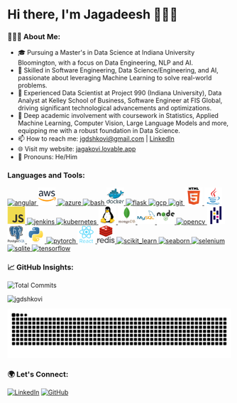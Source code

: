 # Hi there, I'm Jagadeesh 👨🏻‍💻

<!--
**jgdshkovi/jgdshkovi** is a ✨ _special_ ✨ repository because its `README.md` (this file) appears on your GitHub profile.

Here are some ideas to get you started:

- 🔭 I’m currently working on ...
- 🌱 I’m currently learning ...
- 👯 I’m looking to collaborate on ...
- 🤔 I’m looking for help with ...
- 💬 Ask me about ...
- 📫 How to reach me: ...
- 😄 Pronouns: ...
- ⚡ Fun fact: ...
-->

### 👨🏻‍🎓 About Me:

<!-- <img src="https://github.com/akarshijain/akarshijain/blob/main/bitmoji.png" align="right" alt="Bitmoji Image" width="130" height="200" style="border-radius: 10%; box-shadow: 0 4px 8px rgba(0,0,0,0.1);"> -->

- 🎓 Pursuing a Master's in Data Science at Indiana University Bloomington, with a focus on Data Engineering, NLP and AI.
- 🚀 Skilled in Software Engineering, Data Science/Engineering, and AI, passionate about leveraging Machine Learning to solve real-world problems.
- 💼 Experienced Data Scientist at Project 990 (Indiana University), Data Analyst at Kelley School of Business, Software Engineer at FIS Global, driving significant technological advancements and optimizations.
- 🌱 Deep academic involvement with coursework in Statistics, Applied Machine Learning, Computer Vision, Large Language Models and more, equipping me with a robust foundation in Data Science.
- 📫 How to reach me: [jgdshkovi@gmail.com](mailto:jgdshkovi@gmail.com) | [LinkedIn](https://www.linkedin.com/in/jgdshkovi/)
- 🌐 Visit my website: [jagakovi.lovable.app](https://jagakovi.lovable.app/) 
  <!-- - ✍️ Check out my blog: [x_plained on Medium](https://medium.com/@akarshijain) -->
  <!-- - 🎥 All my links: [Linktree](https://linktr.ee/akarshijain) -->
- 🌈 Pronouns: He/Him

<!-- ### Profile Visits 👀
<p align="left"> <img src="https://profile-counter.glitch.me/jagakovi/count.svg" /></p> -->


### Languages and Tools:

<p align="left"> 
    <a href="https://angular.io" target="_blank" rel="noreferrer"> <img src="https://angular.io/assets/images/logos/angular/angular.svg" alt="angular" width="40" height="40"/> </a>    
    <a href="https://aws.amazon.com" target="_blank" rel="noreferrer"> <img src="https://raw.githubusercontent.com/devicons/devicon/master/icons/amazonwebservices/amazonwebservices-original-wordmark.svg" alt="aws" width="40" height="40"/> </a> 
    <a href="https://azure.microsoft.com/en-in/" target="_blank" rel="noreferrer"> <img src="https://www.vectorlogo.zone/logos/microsoft_azure/microsoft_azure-icon.svg" alt="azure" width="40" height="40"/> </a> 
    <a href="https://www.gnu.org/software/bash/" target="_blank" rel="noreferrer"> <img src="https://www.vectorlogo.zone/logos/gnu_bash/gnu_bash-icon.svg" alt="bash" width="40" height="40"/> </a> 
    <a href="https://www.docker.com/" target="_blank" rel="noreferrer"> <img src="https://raw.githubusercontent.com/devicons/devicon/master/icons/docker/docker-original-wordmark.svg" alt="docker" width="40" height="40"/> </a> 
    <a href="https://flask.palletsprojects.com/" target="_blank" rel="noreferrer"> <img src="https://www.vectorlogo.zone/logos/pocoo_flask/pocoo_flask-icon.svg" alt="flask" width="40" height="40"/> </a> 
    <a href="https://cloud.google.com" target="_blank" rel="noreferrer"> <img src="https://www.vectorlogo.zone/logos/google_cloud/google_cloud-icon.svg" alt="gcp" width="40" height="40"/> </a> 
    <a href="https://git-scm.com/" target="_blank" rel="noreferrer"> <img src="https://www.vectorlogo.zone/logos/git-scm/git-scm-icon.svg" alt="git" width="40" height="40"/> </a> 
    <a href="https://www.w3.org/html/" target="_blank" rel="noreferrer"> <img src="https://raw.githubusercontent.com/devicons/devicon/master/icons/html5/html5-original-wordmark.svg" alt="html5" width="40" height="40"/> </a> 
    <a href="https://www.java.com" target="_blank" rel="noreferrer"> <img src="https://raw.githubusercontent.com/devicons/devicon/master/icons/java/java-original.svg" alt="java" width="40" height="40"/> </a> 
    <a href="https://developer.mozilla.org/en-US/docs/Web/JavaScript" target="_blank" rel="noreferrer"> <img src="https://raw.githubusercontent.com/devicons/devicon/master/icons/javascript/javascript-original.svg" alt="javascript" width="40" height="40"/> </a> 
    <a href="https://www.jenkins.io" target="_blank" rel="noreferrer"> <img src="https://www.vectorlogo.zone/logos/jenkins/jenkins-icon.svg" alt="jenkins" width="40" height="40"/> </a> 
    <a href="https://kubernetes.io" target="_blank" rel="noreferrer"> <img src="https://www.vectorlogo.zone/logos/kubernetes/kubernetes-icon.svg" alt="kubernetes" width="40" height="40"/> </a> 
    <a href="https://www.linux.org/" target="_blank" rel="noreferrer"> <img src="https://raw.githubusercontent.com/devicons/devicon/master/icons/linux/linux-original.svg" alt="linux" width="40" height="40"/> </a> 
    <a href="https://www.mongodb.com/" target="_blank" rel="noreferrer"> <img src="https://raw.githubusercontent.com/devicons/devicon/master/icons/mongodb/mongodb-original-wordmark.svg" alt="mongodb" width="40" height="40"/> </a> 
    <a href="https://www.mysql.com/" target="_blank" rel="noreferrer"> <img src="https://raw.githubusercontent.com/devicons/devicon/master/icons/mysql/mysql-original-wordmark.svg" alt="mysql" width="40" height="40"/> </a> 
    <a href="https://nodejs.org" target="_blank" rel="noreferrer"> <img src="https://raw.githubusercontent.com/devicons/devicon/master/icons/nodejs/nodejs-original-wordmark.svg" alt="nodejs" width="40" height="40"/> </a> 
    <a href="https://opencv.org/" target="_blank" rel="noreferrer"> <img src="https://www.vectorlogo.zone/logos/opencv/opencv-icon.svg" alt="opencv" width="40" height="40"/> </a> 
    <a href="https://pandas.pydata.org/" target="_blank" rel="noreferrer"> <img src="https://raw.githubusercontent.com/devicons/devicon/2ae2a900d2f041da66e950e4d48052658d850630/icons/pandas/pandas-original.svg" alt="pandas" width="40" height="40"/> </a> 
    <a href="https://www.postgresql.org" target="_blank" rel="noreferrer"> <img src="https://raw.githubusercontent.com/devicons/devicon/master/icons/postgresql/postgresql-original-wordmark.svg" alt="postgresql" width="40" height="40"/> </a> 
    <a href="https://www.python.org" target="_blank" rel="noreferrer"> <img src="https://raw.githubusercontent.com/devicons/devicon/master/icons/python/python-original.svg" alt="python" width="40" height="40"/> </a> 
    <a href="https://pytorch.org/" target="_blank" rel="noreferrer"> <img src="https://www.vectorlogo.zone/logos/pytorch/pytorch-icon.svg" alt="pytorch" width="40" height="40"/> </a> 
    <a href="https://reactjs.org/" target="_blank" rel="noreferrer"> <img src="https://raw.githubusercontent.com/devicons/devicon/master/icons/react/react-original-wordmark.svg" alt="react" width="40" height="40"/> </a> 
    <a href="https://redis.io" target="_blank" rel="noreferrer"> <img src="https://raw.githubusercontent.com/devicons/devicon/master/icons/redis/redis-original-wordmark.svg" alt="redis" width="40" height="40"/> </a> 
    <a href="https://scikit-learn.org/" target="_blank" rel="noreferrer"> <img src="https://upload.wikimedia.org/wikipedia/commons/0/05/Scikit_learn_logo_small.svg" alt="scikit_learn" width="40" height="40"/> </a> 
    <a href="https://seaborn.pydata.org/" target="_blank" rel="noreferrer"> <img src="https://seaborn.pydata.org/_images/logo-mark-lightbg.svg" alt="seaborn" width="40" height="40"/> </a> 
    <a href="https://www.selenium.dev" target="_blank" rel="noreferrer"> <img src="https://raw.githubusercontent.com/detain/svg-logos/780f25886640cef088af994181646db2f6b1a3f8/svg/selenium-logo.svg" alt="selenium" width="40" height="40"/> </a> 
    <a href="https://www.sqlite.org/" target="_blank" rel="noreferrer"> <img src="https://www.vectorlogo.zone/logos/sqlite/sqlite-icon.svg" alt="sqlite" width="40" height="40"/> </a> 
    <a href="https://www.tensorflow.org" target="_blank" rel="noreferrer"> <img src="https://www.vectorlogo.zone/logos/tensorflow/tensorflow-icon.svg" alt="tensorflow" width="40" height="40"/> </a> 
</p>


### 📈 GitHub Insights:


![Total Commits](https://img.shields.io/badge/Total_Commits-211-brightgreen)
<p align="left"> <img src="https://komarev.com/ghpvc/?username=jgdshkovi&label=Profile%20views&color=0e75b6&style=flat" alt="jgdshkovi" /> </p>


<picture>
  <source
    media="(prefers-color-scheme: dark)"
    srcset="https://raw.githubusercontent.com/jgdshkovi/jgdshkovi/output/github-contribution-grid-snake-dark.svg"
  />
  <source
    media="(prefers-color-scheme: light)"
    srcset="https://raw.githubusercontent.com/jgdshkovi/jgdshkovi/output/github-contribution-grid-snake.svg"
  />
  <img
    alt="github contribution grid snake animation"
    src="https://raw.githubusercontent.com/jgdshkovi/jgdshkovi/output/github-contribution-grid-snake.svg"
  />
</picture>


<!--
  <p><img align="left" src="https://github-readme-stats.vercel.app/api/top-langs?username=jgdshkovi&show_icons=true&locale=en&layout=compact" alt="jgdshkovi" /></p>

  <p>&nbsp;<img align="center" src="https://github-readme-stats.vercel.app/api?username=jgdshkovi&show_icons=true&locale=en" alt="jgdshkovi" /></p>
-->


<!-- <picture>
  <img align="left" src="https://github-readme-stats.vercel.app/api/top-langs?username=saisathwikreddy&show_icons=true&locale=en&layout=compact" alt="saisathwikreddy" />
</picture> -->

<!-- <p>&nbsp;<img align="center" src="https://github-readme-stats.vercel.app/api?username=saisathwikreddy&show_icons=true&locale=en" alt="saisathwikreddy" /></p> -->

### 🌍 Let's Connect:

[![LinkedIn](https://img.shields.io/badge/Jagadeesh%20Kovi-0077B5?style=for-the-badge&logo=linkedin&logoColor=white)](https://www.linkedin.com/in/jgdshkovi/)
[![GitHub](https://img.shields.io/badge/Jagadeesh%20Kovi-100000?style=for-the-badge&logo=github&logoColor=white)](https://github.com/jgdshkovi)
